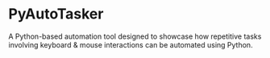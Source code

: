 # PyAutoTasker
A Python-based automation tool designed to showcase how repetitive tasks involving keyboard &amp; mouse interactions can be automated using Python.
